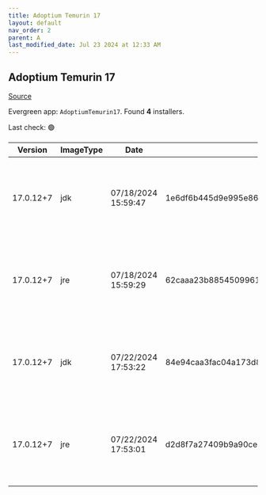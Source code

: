 ```yaml
---
title: Adoptium Temurin 17
layout: default
nav_order: 2
parent: A
last_modified_date: Jul 23 2024 at 12:33 AM
---
```


## Adoptium Temurin 17

[Source](https://adoptium.net/)

Evergreen app: `AdoptiumTemurin17`. Found **4** installers.

Last check: 🟢

| Version   | ImageType | Date                | Checksum                                                         | Size      | Architecture | Type | URI                                                                                                                                                                                                                                                                          |
| --------- | --------- | ------------------- | ---------------------------------------------------------------- | --------- | ------------ | ---- | ---------------------------------------------------------------------------------------------------------------------------------------------------------------------------------------------------------------------------------------------------------------------------- |
| 17.0.12+7 | jdk       | 07/18/2024 15:59:47 | 1e6df6b445d9e995e86fd8225c658df1411d3abab86b540ce4d2063c8a889835 | 167567360 | x64          | msi  | [https://github.com/adoptium/temurin17-binaries/releases/download/jdk-17.0.12%2B7/OpenJDK17U-jdk_x64_windows_hotspot_17.0.12_7.msi](https://github.com/adoptium/temurin17-binaries/releases/download/jdk-17.0.12%2B7/OpenJDK17U-jdk_x64_windows_hotspot_17.0.12_7.msi)       |
| 17.0.12+7 | jre       | 07/18/2024 15:59:29 | 62caaa23b88545099612ae77455fe2ac888ad3731ac0758f5cbedad406fd3c6c | 31494144  | x64          | msi  | [https://github.com/adoptium/temurin17-binaries/releases/download/jdk-17.0.12%2B7/OpenJDK17U-jre_x64_windows_hotspot_17.0.12_7.msi](https://github.com/adoptium/temurin17-binaries/releases/download/jdk-17.0.12%2B7/OpenJDK17U-jre_x64_windows_hotspot_17.0.12_7.msi)       |
| 17.0.12+7 | jdk       | 07/22/2024 17:53:22 | 84e94caa3fac04a173d8cebb80ae77727eaedd766d5bf4f66900aa64aa0b4f11 | 163942400 | x86          | msi  | [https://github.com/adoptium/temurin17-binaries/releases/download/jdk-17.0.12%2B7/OpenJDK17U-jdk_x86-32_windows_hotspot_17.0.12_7.msi](https://github.com/adoptium/temurin17-binaries/releases/download/jdk-17.0.12%2B7/OpenJDK17U-jdk_x86-32_windows_hotspot_17.0.12_7.msi) |
| 17.0.12+7 | jre       | 07/22/2024 17:53:01 | d2d8f7a27409b9a90ceadb53fc7064ce2a3d71d9f0db40572cb0b14f089a9798 | 28950528  | x86          | msi  | [https://github.com/adoptium/temurin17-binaries/releases/download/jdk-17.0.12%2B7/OpenJDK17U-jre_x86-32_windows_hotspot_17.0.12_7.msi](https://github.com/adoptium/temurin17-binaries/releases/download/jdk-17.0.12%2B7/OpenJDK17U-jre_x86-32_windows_hotspot_17.0.12_7.msi) |
